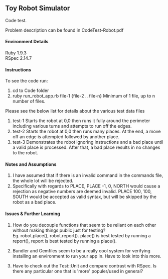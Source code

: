 ## Toy Robot Simulator

Code test.

Problem description can be found in CodeTest-Robot.pdf

#### Environment Details

Ruby 1.9.3  
RSpec 2.14.7  

#### Instructions

To see the code run:

1. cd to Code folder
2. ruby run_robot_app.rb file-1 {file-2 .. file-n} Minimum of 1 file, up to n number of files.

Please see the below list for details about the various test data files

1. test-1 Starts the robot at 0,0 then runs it fully around the perimeter including various turns and attempts to run off the edges.
1. test-2 Starts the robot at 0,0 then runs many places. At the end, a move off an edge is attempted followed by another place.
1. test-3 Demonstrates the robot ignoring instructions and a bad place until a valid place is processed. After that, a bad place results in no changes to the robot.

#### Notes and Assumptions

1. I have assumed that if there is an invalid command in the commands file, the whole lot will be rejected.
1. Specifically with regards to PLACE, PLACE -1, 0, NORTH would cause a rejection as negative numbers are deemed invalid. PLACE 100, 100, SOUTH would be accepted as valid syntax, but will be skipped by the robot as a bad place.

#### Issues & Further Learning

1. How do you decouple functions that seem to be reliant on each other without making things public just for testing?  
Eg. robot.place(), robot.report(). place() is best tested by running a report(), report is best tested by running a place().

1. Bundler and Gemfiles seem to be a really cool system for verifying
installing an environment to run your app in. Have to look into this more.

1. Have to check out the Test::Unit and compare contrast with RSpec. Is there any particular one that is 'more' populer/used in general?
